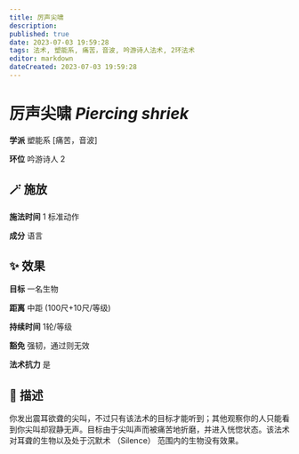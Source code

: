 ```yaml
---
title: 厉声尖啸
description: 
published: true
date: 2023-07-03 19:59:28
tags: 法术, 塑能系, 痛苦，音波, 吟游诗人法术, 2环法术
editor: markdown
dateCreated: 2023-07-03 19:59:28
---
```


# **厉声尖啸** *Piercing shriek*

**学派** 塑能系 \[痛苦，音波\] 

**环位** 吟游诗人 2

## 🪄 施放

**施法时间** 1 标准动作

**成分** 语言

## ✨ 效果 

**目标** 一名生物 

**距离** 中距 (100尺+10尺/等级)  

**持续时间** 1轮/等级 

**豁免** 强韧，通过则无效

**法术抗力** 是

## 📖 描述

你发出震耳欲聋的尖叫，不过只有该法术的目标才能听到；其他观察你的人只能看到你尖叫却寂静无声。目标由于尖叫声而被痛苦地折磨，并进入恍惚状态。该法术对耳聋的生物以及处于沉默术 （Silence） 范围内的生物没有效果。
    